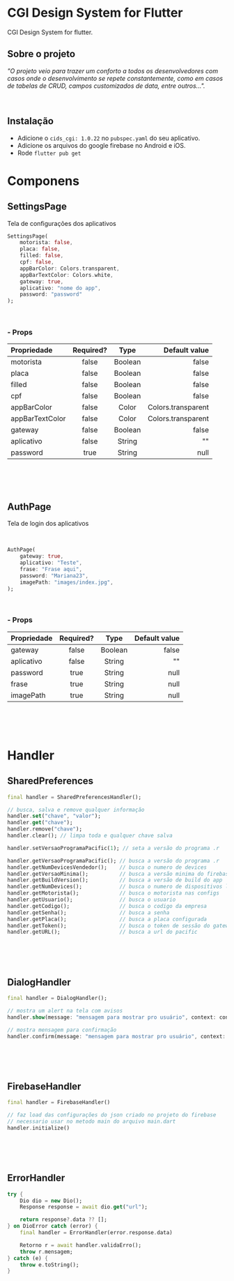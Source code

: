 # CGI Design System for Flutter

CGI Design System for flutter.

## Sobre o projeto

_"O projeto veio para trazer um conforto a todos os desenvolvedores com casos onde o desenvolvimento se repete constantemente, como em casos de tabelas de CRUD, campos customizados de data, entre outros..."._

<br>

## Instalação

- Adicione o `cids_cgi: 1.0.22` no `pubspec.yaml` do seu aplicativo.
- Adicione os arquivos do google firebase no Android e iOS.
- Rode `flutter pub get`

# Componens

## SettingsPage
Tela de configurações dos aplicativos

```dart
SettingsPage(
    motorista: false,
    placa: false,
    filled: false,
    cpf: false,
    appBarColor: Colors.transparent,
    appBarTextColor: Colors.white,
    gateway: true,
    aplicativo: "nome do app",
    password: "password"
);
```

<br>

### - Props

| Propriedade     | Required? |  Type   |      Default value |
| :-------------- | :-------: | :-----: | -----------------: |
| motorista       |   false   | Boolean |              false |
| placa           |   false   | Boolean |              false |
| filled          |   false   | Boolean |              false |
| cpf             |   false   | Boolean |              false |
| appBarColor     |   false   |  Color  | Colors.transparent |
| appBarTextColor |   false   |  Color  | Colors.transparent |
| gateway         |   false   | Boolean |              false |
| aplicativo      |   false   | String  |                 "" |
| password        |   true    | String  |               null |

<br>
<br>
<br>

## AuthPage
Tela de login dos aplicativos

<br>


```dart
AuthPage(
    gateway: true,
    aplicativo: "Teste",
    frase: "Frase aqui",
    password: "Mariana23",
    imagePath: "images/index.jpg",
);
```

<br>

### - Props

| Propriedade | Required? |  Type   | Default value |
| :---------- | :-------: | :-----: | ------------: |
| gateway     |   false   | Boolean |         false |
| aplicativo  |   false   | String  |            "" |
| password    |   true    | String  |          null |
| frase       |   true    | String  |          null |
| imagePath   |   true    | String  |          null |

<br>
<br>
<br>

# Handler

## SharedPreferences

```dart
final handler = SharedPreferencesHandler();

// busca, salva e remove qualquer informação
handler.set("chave", "valor");
handler.get("chave");
handler.remove("chave");
handler.clear(); // limpa toda e qualquer chave salva

handler.setVersaoProgramaPacific(1); // seta a versão do programa .r

handler.getVersaoProgramaPacific(); // busca a versão do programa .r
handler.getNumDevicesVendedor();    // busca o numero de devices
handler.getVersaoMinima();          // busca a versão minima do firebase
handler.getBuildVersion();          // busca a versão de build do app
handler.getNumDevices();            // busca o numero de dispositivos liberados
handler.getMotorista();             // busca o motorista nas configs
handler.getUsuario();               // busca o usuario
handler.getCodigo();                // busca o codigo da empresa
handler.getSenha();                 // busca a senha
handler.getPlaca();                 // busca a placa configurada
handler.getToken();                 // busca o token de sessão do gateway
handler.getURL();                   // busca a url do pacific
```

<br>
<br>
<br>

## DialogHandler

```dart
final handler = DialogHandler();

// mostra um alert na tela com avisos
handler.show(message: "mensagem para mostrar pro usuário", context: context);

// mostra mensagem para confirmação
handler.confirm(message: "mensagem para mostrar pro usuário", context: context, textBtn1: "btn1", textBtn2: "btn2");
```

<br>
<br>
<br>

## FirebaseHandler

```dart
final handler = FirebaseHandler()

// faz load das configurações do json criado no projeto do firebase
// necessario usar no metodo main do arquivo main.dart
handler.initialize()
```

<br>
<br>
<br>

## ErrorHandler

```dart
try {
    Dio dio = new Dio();
    Response response = await dio.get("url");

    return response?.data ?? [];
} on DioError catch (error) {
    final handler = ErrorHandler(error.response.data)

    Retorno r = await handler.validaErro();
    throw r.mensagem;
} catch (e) {
    throw e.toString();
}
```
